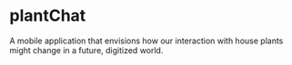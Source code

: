 # plantChat
A mobile application that envisions how our interaction with house plants might change in a future, digitized world.
